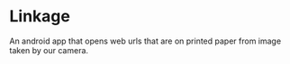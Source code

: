 # Linkage
An android app that opens web urls that are on printed paper from image taken by our camera.
